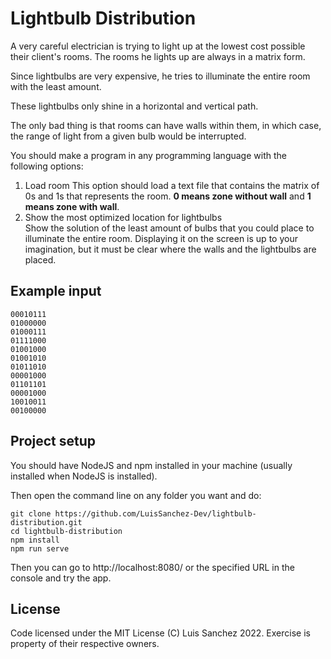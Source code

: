 # Lightbulb Distribution

A very careful electrician is trying to light up at the lowest cost possible their client's rooms. The rooms he lights up are always in a matrix form.

Since lightbulbs are very expensive, he tries to illuminate the entire room with the least amount.
 
These lightbulbs only shine in a horizontal and vertical path.

The only bad thing is that rooms can have walls within them, in which case, the range of light from a given bulb would be interrupted.

You should make a program in any programming language with the following options:

1. Load room
   This option should load a text file that contains the matrix of 0s and 1s that represents the room. **0 means zone without wall** and **1 means zone with wall**.
2. Show the most optimized location for lightbulbs	 
   Show the solution of the least amount of bulbs that you could place to illuminate the entire room. Displaying it on the screen is up to your imagination, but it must be clear where the walls and the lightbulbs are placed.
 	 	 	 
## Example input	 

```
00010111
01000000
01000111
01111000
01001000
01001010
01011010
00001000
01101101
00001000
10010011
00100000
```

## Project setup
You should have NodeJS and npm installed in your machine (usually installed when NodeJS is installed).

Then open the command line on any folder you want and do:

```
git clone https://github.com/LuisSanchez-Dev/lightbulb-distribution.git
cd lightbulb-distribution
npm install
npm run serve
```

Then you can go to http://localhost:8080/ or the specified URL in the console and try the app.

## License
Code licensed under the MIT License (C) Luis Sanchez 2022.
Exercise is property of their respective owners.